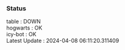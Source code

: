 ### Status


table : DOWN  
hogwarts : OK  
icy-bot : OK  
Latest Update : 2024-04-08 06:11:20.311409
